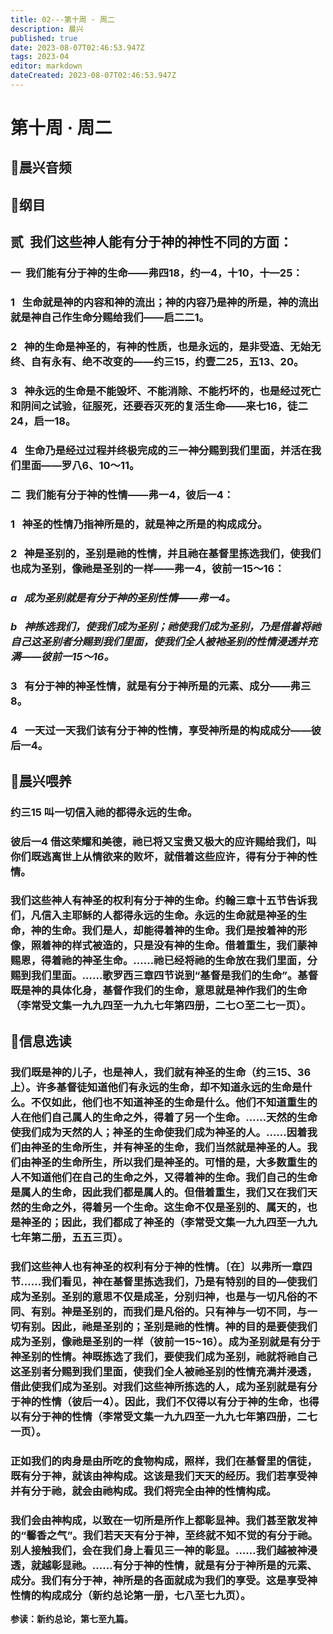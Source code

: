 ```yaml
---
title: 02---第十周 · 周二
description: 晨兴
published: true
date: 2023-08-07T02:46:53.947Z
tags: 2023-04
editor: markdown
dateCreated: 2023-08-07T02:46:53.947Z
---
```


# 第十周 · 周二
## 🎵晨兴音频

## 📖纲目

## **贰  我们这些神人能有分于神的神性不同的方面：**

### 一  我们能有分于神的生命——弗四18，约一4，十10，十—25：

### 1   生命就是神的内容和神的流出；神的内容乃是神的所是，神的流出就是神自己作生命分赐给我们——启二二1。

### 2   神的生命是神圣的，有神的性质，也是永远的，是非受造、无始无终、自有永有、绝不改变的——约三15，约壹二25，五13、20。

### 3   神永远的生命是不能毁坏、不能消除、不能朽坏的，也是经过死亡和阴间之试验，征服死，还要吞灭死的复活生命——来七16，徒二24，启一18。

### 4   生命乃是经过过程并终极完成的三一神分赐到我们里面，并活在我们里面——罗八6、10～11。

### 二  我们能有分于神的性情——弗一4，彼后一4：

### 1   神圣的性情乃指神所是的，就是神之所是的构成成分。

### 2   神是圣别的，圣别是祂的性情，并且祂在基督里拣选我们，使我们也成为圣别，像祂是圣别的一样——弗一4，彼前一15～16：

### *a   成为圣别就是有分于神的圣别性情——弗一4。*

### *b   神拣选我们，使我们成为圣别；祂使我们成为圣别，乃是借着将祂自己这圣别者分赐到我们里面，使我们全人被衪圣别的性情浸透并充满——彼前一15～16。*

### 3   有分于神的神圣性情，就是有分于神所是的元素、成分——弗三8。

### 4   一天过一天我们该有分于神的性情，享受神所是的构成成分——彼后一4。

## 📖晨兴喂养

### **约三15	叫一切信入祂的都得永远的生命。**

### **彼后一4	借这荣耀和美德，祂已将又宝贵又极大的应许赐给我们，叫你们既逃离世上从情欲来的败坏，就借着这些应许，得有分于神的性情。**

### 我们这些神人有神圣的权利有分于神的生命。约翰三章十五节告诉我们，凡信入主耶稣的人都得永远的生命。永远的生命就是神圣的生命，神的生命。我们是人，却能得着神的生命。我们是按着神的形像，照着神的样式被造的，只是没有神的生命。借着重生，我们蒙神赐恩，得着祂的神圣生命。……祂已经将祂的生命放在我们里面，分赐到我们里面。……歌罗西三章四节说到“基督是我们的生命”。基督既是神的具体化身，基督作我们的生命，意思就是神作我们的生命（李常受文集一九九四至一九九七年第四册，二七○至二七一页）。

## 📖信息选读

### 我们既是神的儿子，也是神人，我们就有神圣的生命（约三15、36上）。许多基督徒知道他们有永远的生命，却不知道永远的生命是什么。不仅如此，他们也不知道神圣的生命是什么。他们不知道重生的人在他们自己属人的生命之外，得着了另一个生命。……天然的生命使我们成为天然的人；神圣的生命使我们成为神圣的人。……因着我们由神圣的生命所生，并有神圣的生命，我们当然就是神圣的人。我们由神圣的生命所生，所以我们是神圣的。可惜的是，大多数重生的人不知道他们在自己的生命之外，又得着神的生命。我们自己的生命是属人的生命，因此我们都是属人的。但借着重生，我们又在我们天然的生命之外，得着另一个生命。这生命不仅是圣别的、属天的，也是神圣的；因此，我们都成了神圣的（李常受文集一九九四至一九九七年第二册，五五三页）。

### 我们这些神人也有神圣的权利有分于神的性情。〔在〕以弗所一章四节……我们看见，神在基督里拣选我们，乃是有特别的目的—使我们成为圣别。圣别的意思不仅是成圣，分别归神，也是与一切凡俗的不同、有别。神是圣别的，而我们是凡俗的。只有神与一切不同，与一切有别。因此，祂是圣别的；圣别是祂的性情。神的目的是要使我们成为圣别，像祂是圣别的一样（彼前一15~16）。成为圣别就是有分于神圣别的性情。神既拣选了我们，要使我们成为圣别，祂就将祂自己这圣别者分赐到我们里面，使我们全人被祂圣别的性情充满并浸透，借此使我们成为圣别。对我们这些神所拣选的人，成为圣别就是有分于神的性情（彼后一4）。因此，我们不仅得以有分于神的生命，也得以有分于神的性情（李常受文集一九九四至一九九七年第四册，二七一页）。

### 正如我们的肉身是由所吃的食物构成，照样，我们在基督里的信徒，既有分于神，就该由神构成。这该是我们天天的经历。我们若享受神并有分于祂，就会由祂构成。我们将完全由神的性情构成。

### 我们会由神构成，以致在一切所是所作上都彰显神。我们甚至散发神的“馨香之气”。我们若天天有分于神，至终就不知不觉的有分于祂。别人接触我们，会在我们身上看见三一神的彰显。……我们越被神浸透，就越彰显祂。……有分于神的性情，就是有分于神所是的元素、成分。我们有分于神，神所是的各面就成为我们的享受。这是享受神性情的构成成分（新约总论第一册，七八至七九页）。

**参读：新约总论，第七至九篇。**
<!-- Google tag (gtag.js) -->
<script async src="https://www.googletagmanager.com/gtag/js?id=G-1P8709Z16T"></script>
<script>
  window.dataLayer = window.dataLayer || [];
  function gtag(){dataLayer.push(arguments);}
  gtag('js', new Date());

  gtag('config', 'G-1P8709Z16T');
</script>
